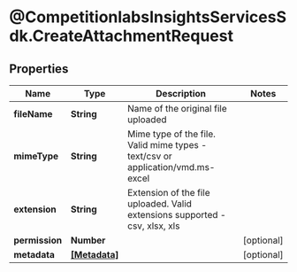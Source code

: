 # @CompetitionlabsInsightsServicesSdk.CreateAttachmentRequest

## Properties

Name | Type | Description | Notes
------------ | ------------- | ------------- | -------------
**fileName** | **String** | Name of the original file uploaded | 
**mimeType** | **String** | Mime type of the file. Valid mime types - text/csv or application/vmd.ms-excel | 
**extension** | **String** | Extension of the file uploaded. Valid extensions supported - csv, xlsx, xls | 
**permission** | **Number** |  | [optional] 
**metadata** | [**[Metadata]**](Metadata.md) |  | [optional] 



